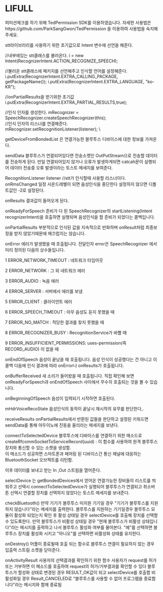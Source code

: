 # LIFULL
<README>
퍼미션체크를 하기 위해 TedPermission SDK를 이용하였습니다. 
자세한 사용법은 https://github.com/ParkSangGwon/TedPermission 을 이용하여 사용법을 숙지해주세요.

stt라이브러리를 사용하기 위한 초기값으로 Intent 변수에 선언을 해준다.

//내부에있는 stt클래스를 불러온다.
i = new Intent(RecognizerIntent.ACTION_RECOGNIZE_SPEECH);

//불러온 stt클래스에 패키지를 선언해주고 인식할 언어를 설정해준다.
i.putExtra(RecognizerIntent.EXTRA_CALLING_PACKAGE, getPackageName());
i.putExtra(RecognizerIntent.EXTRA_LANGUAGE, "ko-KR");

//onPartialResults을 받기위한 초기값        
i.putExtra(RecognizerIntent.EXTRA_PARTIAL_RESULTS,true);

//인식 인자를 생성한다.
mRecognizer = SpeechRecognizer.createSpeechRecognizer(this);      
//인식 인자의 리스너를 연결해준다.
mRecognizer.setRecognitionListener(listener);       \

getDeviceFromBondedList 은 연결가능한 블루투스 디바이스에 대한 정보를 가져온다. 

sendData 블루투스가 연결되어있다면 전송소켓인 OutPutStream으로 전송할 데이터를 전송하게 된다.
만일 연결되어있지 않거나 오류가 발생하게되면 catcah문이 실행되어 데이터 전송중 오류 발생이라는 토스트 메세지를 보여준다.

RecognitionListener listener
//stt가 인식할때 사용할 리스너이다.
onRmsChanged 일정 사운드레벨이 되면 음성인식을 중단한다 설정하지 않으면 디폴트값인 -2로 설정된다.

onResults 결과값이 들어오게 된다.

onReadyForSpeech 준비가 다 된 SpeechRecognizer의 startListening(Intent recognizerIntent)을 호출하면 실행되며
음성인식을 할 준비가 되었다는 콜백입니다.

onPartialResults 부분적으로 인식된 값을 지속적으로 반화하며 onResult처럼 최종보정을 받지 않았기때문에 매끄럽지는 않습니다.
     
onError 에러가 발생했을 때 호출됩니다. 전달인자 error은 SpeechRecognizer 에서 미리 정의된 다음의 상수들입니다.

1 ERROR_NETWORK_TIMEOUT : 네트워크 타임아웃

2 ERROR_NETWORK :  그 외 네트워크 에러

3 ERROR_AUDIO :  녹음 에러

4 ERROR_SERVER :  서버에서 에러를 보냄

5 ERROR_CLIENT :  클라이언트 에러

6 ERROR_SPEECH_TIMEOUT :  아무 음성도 듣지 못했을 때

7 ERROR_NO_MATCH :  적당한 결과를 찾지 못했을 때

8 ERROR_RECOGNIZER_BUSY :  RecognitionService가 바쁠 때

9 ERROR_INSUFFICIENT_PERMISSIONS: uses-permission(즉 RECORD_AUDIO) 이 없을 때

     

onEndOfSpeech 음성이 끝났을 때 호출됩니다. 음성 인식이 성공했다는 건 아니고 이 콜백 다음에 인식 결과에 따라 on‌Error나 onResults가 호출됩니다.

onBufferReceived 새 소리가 들어왔을 때 호출됩니다. 직접 확인해 보면 onReadyForSpeech과 onEndOfSpeech 사이에서 무수히 호출되는 것을 볼 수 있습니다.

onBeginningOfSpeech 음성이 입력되기 시작하면 호출된다.

mHdrVoiceRecoState 음성인식의 동작이 끝날시 재시작의 유무를 판단한다,.

receiveResults onPartialResults에서 반환된 값들을 판단하고 설정된 키워드면 sendData를 통해 아두이노에 
진동을 울리라는 메세지를 보낸다.

connectToSelectedDevice 블루투스에 디바이스를 연결하기 위한 메소드로 
createRfcommSocketToServiceRecord(uuid) : 이 함수를 사용하여 원격 블루투스 장치와 통신할 수 있는 소켓을 생성함.           
이 메소드가 성공하면 스마트폰과 페어링 된 디바이스간 통신 채널에 대응하는 BluetoothSocket 오브젝트를 리턴함.

이후 데이터를 보내고 받는 In ,Out 스트림을 열어준다. 

selectDevice 는 getBondedDevices에서 얻어온 연결가능한 장비들의 리스트를 띄워주고 선택시 
connectToSelectedDevice가 실행되어 블루투스가 연결되고 취소버튼 선택시 연결할 장치를 선택하지 않았다는 토스트 메세지를
보내준다.

checkBluetooth()
만약 기기가 블루투스 미지원 기기일 경우 "기기가 블루투스를 지원하지 않습니다"라는 메세지를 출력한다.
블루투스를 지원하는 기기일경우 블루투스 모듈이 활성화 되었는지 확인 후
활성 상태일 경우 selectDevice를 호출해 장치를 선택할 수 있도록한다.
만약 블루투스가 비활성 상태일 경우 "현재 블루투스가 비활성 상태입니다"라는 메시지를 출력하고 나서 블루투스 활성화 여부를 물어본다.
"예"를 선택하면 블루투스 장치를 활성화 시키고
"아니오"를 선택하면 비활성화 상태를 유지한다.

onDestroy()
어플이 종료될때 호출 되는 함수로 블루투스 연결이 필요하지 않는 경우
입출력 스트림 소켓을 닫아준다.

onActivityResult
사용자의 선택결과를 확인하기 위한 함수
사용자가 request를 허가 또는 거부하면 이 메소드를 호출하여 request의 허가/거부결과를 확인할 수 있다
블루투스가 할성화 상태로 변경된 경우 RESULT_OK값이 되고 selectDevice를 호출함
비활성화일 경우 Result_CANCELED로 "블루투스를 사용할 수 없어 프로그램을 종료합니다"라는 메시지와 함께 종료됨
